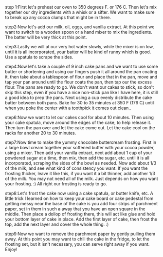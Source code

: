 step 1:First let's preheat our oven to 350 degrees F. or 176 C. Then let's mix together our dry ingredients with a whisk or a sifter. We want to make sure to break up any cocoa clumps that might be in there.

step2:Now let's add our milk, oil, eggs, and vanilla extract. At this point we want to switch to a wooden spoon or a hand mixer to mix the ingredients. The batter will be very thick at this point.

step3:Lastly we will at our very hot water slowly, while the mixer is on low, until it is all incorporated, your batter will be kind of runny which is good. Use a spatula to scrape the sides.

step4:Now let's take a couple of 9 inch cake pans and we want to use some butter or shortening and using our fingers push it all around the pan coating it, then take about a tablespoon of flour and place that in the pan, move and tap your pan around until the flour coats the pan, then tap our the excess flour. The pans are ready to go. We don't want our cakes to stick, so don't skip this step, even if you have a nice non-stick pan like I have here, it is still a good idea to prep the pans. Next using a cup evenly distribute the cake batter between both pans. Bake for 30 to 35 minutes at 350 F (176 C) until when you poke the center with a toothpick it comes out clean..

step6:Now we want to let our cakes cool for about 10 minutes. Then using your cake spatula, move around the edges of the cake, to help release it. Then turn the pan over and let the cake come out. Let the cake cool on the racks for another 20 to 30 minutes.

step7:Now time to make the yummy chocolate buttercream frosting. First in a large bowl cream together your softened butter with your cocoa powder, using a mixer. Then add your vanilla extract, next add about 1 cup of your powdered sugar at a time, then mix, then add the sugar, etc. until it is all incorporated, scraping the sides of the bowl as needed. Now add about 1/3 of the milk, and see what kind of consistency you want. If you want the frosting thicker, leave it like this, if you want it a bit thinner, add another 1/3 of the milk. You may not need all of the milk. Just depends on how you want your frosting. :) All right our frosting is ready to go.

step8:Let's frost the cake now using a cake spatula, or butter knife, etc. A little trick I learned on how to keep your cake board or cake pedestal from getting messy near the base of the cake is you add four strips of parchment paper, set in them in such a away that you have an open square in the middle. Then place a dollop of frosting there, this will act like glue and hold your bottom layer of cake in place. Add the first layer of cake, then frost the top, add the next layer and cover the whole thing. :)

step9:Now we want to remove the parchment paper by gently pulling them away. At this point you may want to chill the cake in the fridge, to let the frosting set, but it isn't necessary, you can serve right away if you want. Enjoy!